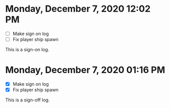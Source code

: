 # Monday, December  7, 2020 12:02 PM
- [ ] Make sign on log
- [ ] Fix player ship spawn

This is a sign-on log.

# Monday, December  7, 2020 01:16 PM
- [X] Make sign on log
- [X] Fix player ship spawn

This is a sign-off log.
